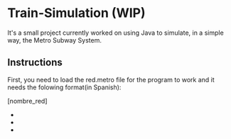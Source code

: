# Train-Simulation (WIP)

It's a small project currently worked on using Java to simulate, in a simple way, the Metro Subway System.

## Instructions

First, you need to load the red.metro file for the program to work and it needs the folowing format(in Spanish):

[nombre_red]
- [línea1]:[estaciónA]_#/#(*+#/#-#/#)>[estaciónB]_#/#(*+#/#-#/#)>[estaciónComún]_#/#>…
- [línea2]:[estaciónC]_#/#(*+#/#-#/#)>[estaciónD]_#/#(*+#/#-#/#)>[estaciónComún]_#/#>…
- [líneaN]:…
